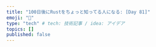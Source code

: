 ```yaml
---
title: "100日後にRustをちょっと知ってる人になる: [Day 81]"
emoji: "🦀"
type: "tech" # tech: 技術記事 / idea: アイデア
topics: []
published: false
---
```

